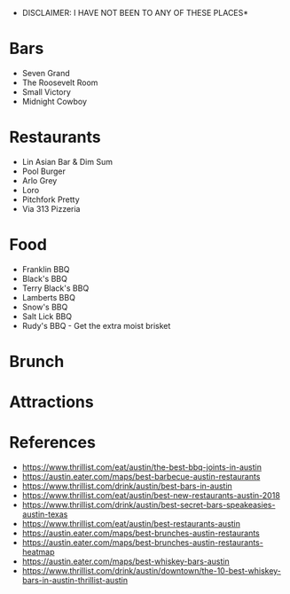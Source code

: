 * DISCLAIMER: I HAVE NOT BEEN TO ANY OF THESE PLACES*

# Bars
* Seven Grand
* The Roosevelt Room
* Small Victory
* Midnight Cowboy

# Restaurants
* Lin Asian Bar & Dim Sum
* Pool Burger
* Arlo Grey
* Loro
* Pitchfork Pretty
* Via 313 Pizzeria

# Food
* Franklin BBQ
* Black's BBQ
* Terry Black's BBQ
* Lamberts BBQ
* Snow's BBQ
* Salt Lick BBQ
* Rudy's BBQ - Get the extra moist brisket

# Brunch

# Attractions

# References
* https://www.thrillist.com/eat/austin/the-best-bbq-joints-in-austin
* https://austin.eater.com/maps/best-barbecue-austin-restaurants
* https://www.thrillist.com/drink/austin/best-bars-in-austin
* https://www.thrillist.com/eat/austin/best-new-restaurants-austin-2018
* https://www.thrillist.com/drink/austin/best-secret-bars-speakeasies-austin-texas
* https://www.thrillist.com/eat/austin/best-restaurants-austin
* https://austin.eater.com/maps/best-brunches-austin-restaurants
* https://austin.eater.com/maps/best-brunches-austin-restaurants-heatmap
* https://austin.eater.com/maps/best-whiskey-bars-austin
* https://www.thrillist.com/drink/austin/downtown/the-10-best-whiskey-bars-in-austin-thrillist-austin
